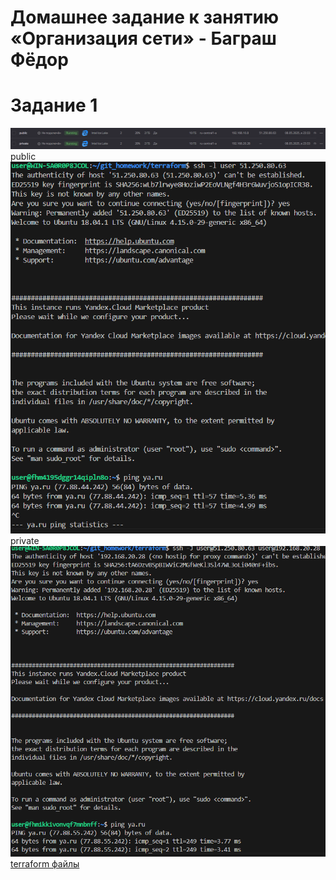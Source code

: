 # Домашнее задание к занятию «Организация сети» - Баграш Фёдор

# Задание 1

![alt text](img/img1.png)\
public\
![alt text](img/img2.png)\
private\
![alt text](img/img3.png)\
[terraform файлы](terraform/)


